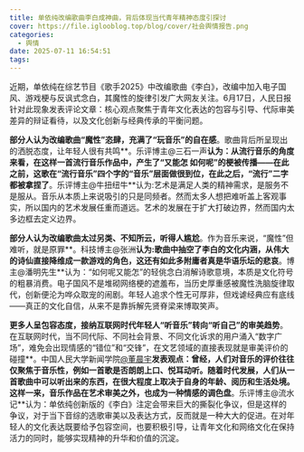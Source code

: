 ```yaml
---
title: 单依纯改编歌曲李白成神曲，背后体现当代青年精神态度引探讨
cover: https://file.iglooblog.top/blog/cover/社会舆情报告.png
categories:
  - 舆情
date: 2025-07-11 16:54:51
tags:
---
```


近期，单依纯在综艺节目《歌手2025》中改编歌曲《李白》，改编中加入电子国风、游戏梗与反讽式念白，其魔性的旋律引发广大网友关注。6月17日，人民日报针对此现象发表评论文章：核心观点聚焦于青年文化表达的包容与引导、代际审美差异的辩证看待，以及文化创新与经典传承的平衡问题。

**部分人认为改编歌曲“魔性”恣肆，充满了“玩音乐”的自在感**。歌曲背后所呈现出的洒脱态度，让年轻人很有共鸣**。乐评博主@三石一声**认为：从流行音乐的角度来看，在这样一首流行音乐作品中，产生了“又能怎 如何呢”的梗被传播——在此之前，这歌在“流行音乐”四个字的“音乐”层面做很到位，在此之后，“流行”二字都被拿捏了**。乐评博主@牛扭纽牛**认为:艺术是满足人类的精神需求，是服务不是服从。音乐从本质上来说吸引的只是同频者。然而太多人想把难听盖上客观事实，所以国内的艺术发展任重而道远。艺术的发展在于扩大打破边界，然而国内太多边框去定义边界。

**部分人认为改编歌曲太过另类、不知所云，听得人尴尬**。作为音乐来说，“魔性”但难听，就是原罪**。科技博主@张洲**认为:歌曲中抽空了李白的文化内涵，从伟大的诗仙直接降维成一款游戏的角色，这还有如此多附庸者真是华语乐坛的悲哀**。博主@潘明先生**认为：“如何呢又能怎”的轻佻念白消解诗歌意境，本质是文化符号的粗暴消费。电子国风不是堆砌网络梗的遮羞布，当历史厚重感被魔性洗脑旋律取代，创新便沦为哗众取宠的闹剧。年轻人追求个性无可厚非，但戏谑经典应有底线——真正的文化自信，从来不是靠拆解先贤脊梁来博取笑声。

**更多人呈包容态度，接纳互联网时代年轻人“听音乐”转向“听自己”的审美趋势**。在互联网时代，当不同代际、不同社会背景、不同文化诉求的用户涌入“数字广场”，难免会出现情感的“错位”和“交锋”，在文艺领域的直接表现就是审美评价的碰撞**。中国人民大学新闻学院[@董晨宇](https://weibo.com/n/董晨宇RUC)**发表观点：曾经，人们对音乐的评价往往仅聚焦于音乐性，例如一首歌是否朗朗上口、悦耳动听。随着时代发展，人们从一首歌曲中可以听出来的东西，在很大程度上取决于自身的年龄、阅历和生活处境。这样一来，音乐作品在艺术审美之外，也成为一种情感的调色盘**。乐评博主@流水记**认为：单依纯创新版的《李白》注定会带来巨大的撕裂化争议，但是这样的争议，对于当下音综的选歌审美以及表达方式，反而就是一种大大的促进。在对年轻人的文化表达既要给予包容空间，也要积极引导，让青年文化和网络文化在保持活力的同时，能够实现精神的升华和价值的沉淀。
